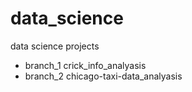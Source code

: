 # data_science
data science projects
* branch_1 crick_info_analyasis
* branch_2 chicago-taxi-data_analyasis
